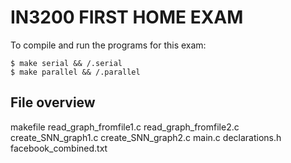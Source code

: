 # IN3200 FIRST HOME EXAM


To compile and run the programs for this exam:
```
$ make serial && /.serial
$ make parallel && /.parallel
```

## File overview  
makefile
read_graph_fromfile1.c
read_graph_fromfile2.c
create_SNN_graph1.c
create_SNN_graph2.c
main.c
declarations.h
facebook_combined.txt



